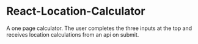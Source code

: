 # React-Location-Calculator
A one page calculator. The user completes the three inputs at the top and receives location calculations from an api on submit. 
